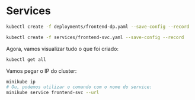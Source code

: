 # Services

```bash
kubectl create -f deployments/frontend-dp.yaml --save-config --record
```

```bash
kubectl create -f services/frontend-svc.yaml --save-config --record
```

Agora, vamos visualizar tudo o que foi criado:

```bash
kubectl get all
```

Vamos pegar o IP do cluster:

```bash
minikube ip
# Ou, podemos utilizar o comando com o nome do service:
minikube service frontend-svc --url
```